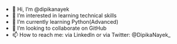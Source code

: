 - 👋 Hi, I’m @dipikanayek
- 👀 I’m interested in learning technical skills
- 🌱 I’m currently learning Python(Advanced)
- 💞️ I’m looking to collaborate on GitHub
- 📫 How to reach me: via LinkedIn or via Twitter: @DipikaNayek_

<!---
dipikanayek/dipikanayek is a ✨ special ✨ repository because its `README.md` (this file) appears on your GitHub profile.
You can click the Preview link to take a look at your changes.
--->

